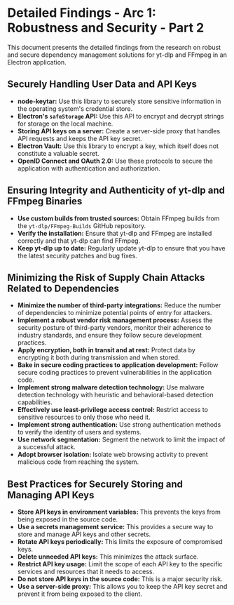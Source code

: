 # Detailed Findings - Arc 1: Robustness and Security - Part 2

This document presents the detailed findings from the research on robust and secure dependency management solutions for yt-dlp and FFmpeg in an Electron application.

## Securely Handling User Data and API Keys

*   **node-keytar:** Use this library to securely store sensitive information in the operating system's credential store.
*   **Electron's `safeStorage` API:** Use this API to encrypt and decrypt strings for storage on the local machine.
*   **Storing API keys on a server:** Create a server-side proxy that handles API requests and keeps the API key secret.
*   **Electron Vault:** Use this library to encrypt a key, which itself does not constitute a valuable secret.
*   **OpenID Connect and OAuth 2.0:** Use these protocols to secure the application with authentication and authorization.

## Ensuring Integrity and Authenticity of yt-dlp and FFmpeg Binaries

*   **Use custom builds from trusted sources:** Obtain FFmpeg builds from the `yt-dlp/FFmpeg-Builds` GitHub repository.
*   **Verify the installation:** Ensure that yt-dlp and FFmpeg are installed correctly and that yt-dlp can find FFmpeg.
*   **Keep yt-dlp up to date:** Regularly update yt-dlp to ensure that you have the latest security patches and bug fixes.

## Minimizing the Risk of Supply Chain Attacks Related to Dependencies

*   **Minimize the number of third-party integrations:** Reduce the number of dependencies to minimize potential points of entry for attackers.
*   **Implement a robust vendor risk management process:** Assess the security posture of third-party vendors, monitor their adherence to industry standards, and ensure they follow secure development practices.
*   **Apply encryption, both in transit and at rest:** Protect data by encrypting it both during transmission and when stored.
*   **Bake in secure coding practices to application development:** Follow secure coding practices to prevent vulnerabilities in the application code.
*   **Implement strong malware detection technology:** Use malware detection technology with heuristic and behavioral-based detection capabilities.
*   **Effectively use least-privilege access control:** Restrict access to sensitive resources to only those who need it.
*   **Implement strong authentication:** Use strong authentication methods to verify the identity of users and systems.
*   **Use network segmentation:** Segment the network to limit the impact of a successful attack.
*   **Adopt browser isolation:** Isolate web browsing activity to prevent malicious code from reaching the system.

## Best Practices for Securely Storing and Managing API Keys

*   **Store API keys in environment variables:** This prevents the keys from being exposed in the source code.
*   **Use a secrets management service:** This provides a secure way to store and manage API keys and other secrets.
*   **Rotate API keys periodically:** This limits the exposure of compromised keys.
*   **Delete unneeded API keys:** This minimizes the attack surface.
*   **Restrict API key usage:** Limit the scope of each API key to the specific services and resources that it needs to access.
*   **Do not store API keys in the source code:** This is a major security risk.
*   **Use a server-side proxy:** This allows you to keep the API key secret and prevent it from being exposed to the client.
